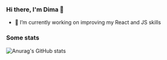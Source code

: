 ### Hi there, I'm Dima 👋
- 🔭 I’m currently working on improving my React and JS skills


### Some stats
![Anurag's GitHub stats](https://github-readme-stats.vercel.app/api?username=4ban&show_icons=true&count_private=true&theme=dracula)

<!-- ![Readme Card](https://github-readme-stats.vercel.app/api/pin/?username=4ban&repo=4ban&show_owner=true) -->

